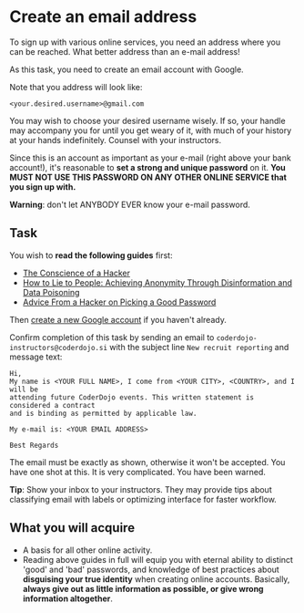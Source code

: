 Create an email address
=======================

To sign up with various online services, you need an address where you can
be reached. What better address than an e-mail address!

As this task, you need to create an email account with Google.

Note that you address will look like:
```
<your.desired.username>@gmail.com
```
You may wish to choose your desired username wisely. If so, your handle may
accompany you for until you get weary of it, with much of your history at
your hands indefinitely.  Counsel with your instructors.

Since this is an account as important as your e-mail (right above your bank
account!), it's reasonable to **set a strong and unique password** on it.
**You MUST NOT USE THIS PASSWORD ON ANY OTHER ONLINE SERVICE that you sign up with.**

**Warning**: don't let ANYBODY EVER know your e-mail password.

Task
----
You wish to **read the following guides** first:
* [The Conscience of a Hacker](http://www.phrack.org/issues.html?issue=7&id=3&mode=txt)
* [How to Lie to People: Achieving Anonymity Through Disinformation and Data Poisoning](http://www.textfiles.com/uploads/howtolie.txt)
* [Advice From a Hacker on Picking a Good Password](http://www.theatlanticwire.com/technology/2012/08/advice-hacker-password-security-best-practices/56343/)

Then [create a new Google account](https://accounts.google.com/SignUp)
if you haven't already.

Confirm completion of this task by sending an email to
`coderdojo-instructors@coderdojo.si` with the subject line `New recruit reporting`
and message text:
```
Hi,
My name is <YOUR FULL NAME>, I come from <YOUR CITY>, <COUNTRY>, and I will be
attending future CoderDojo events. This written statement is considered a contract
and is binding as permitted by applicable law.

My e-mail is: <YOUR EMAIL ADDRESS>

Best Regards
```
The email must be exactly as shown, otherwise it won't be accepted. You have one
shot at this. It is very complicated. You have been warned.

**Tip**: Show your inbox to your instructors. They may provide tips about
classifying email with labels or optimizing interface for faster workflow.

What you will acquire
---------------------
* A basis for all other online activity.
* Reading above guides in full will equip you with eternal ability to distinct
  'good' and 'bad' passwords, and knowledge of best practices about **disguising
  your true identity** when creating online accounts. Basically, **always give out 
  as little information as possible, or give wrong information altogether**.
